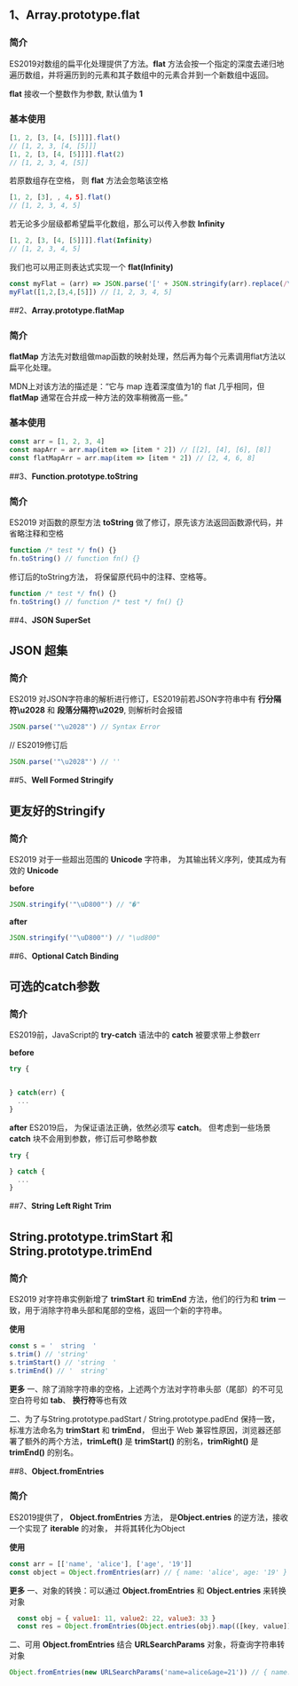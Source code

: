 ## 1、**Array.prototype.flat**
### 简介
ES2019对数组的扁平化处理提供了方法。**flat** 方法会按一个指定的深度去递归地遍历数组，并将遍历到的元素和其子数组中的元素合并到一个新数组中返回。


**flat** 接收一个整数作为参数, 默认值为 **1**
### 基本使用
```javascript
[1, 2, [3, [4, [5]]]].flat()
// [1, 2, 3, [4, [5]]]
[1, 2, [3, [4, [5]]]].flat(2)
// [1, 2, 3, 4, [5]]
```


若原数组存在空格， 则 **flat** 方法会忽略该空格
```javascript
[1, 2, [3], , 4，5].flat()
// [1, 2, 3, 4, 5]
```


若无论多少层级都希望扁平化数组，那么可以传入参数 **Infinity**
```javascript
[1, 2, [3, [4, [5]]]].flat(Infinity)
// [1, 2, 3, 4, 5]
```


我们也可以用正则表达式实现一个 **flat(Infinity)**
```javascript
const myFlat = (arr) => JSON.parse('[' + JSON.stringify(arr).replace(/\[|\]/g, '') + ']')
myFlat([1,2,[3,4,[5]]) // [1, 2, 3, 4, 5]
```


##2、**Array.prototype.flatMap**
### 简介
**flatMap** 方法先对数组做map函数的映射处理，然后再为每个元素调用flat方法以扁平化处理。


MDN上对该方法的描述是：“它与 map 连着深度值为1的 flat 几乎相同，但 **flatMap** 通常在合并成一种方法的效率稍微高一些。”


### 基本使用

```javascript
const arr = [1, 2, 3, 4]
const mapArr = arr.map(item => [item * 2]) // [[2], [4], [6], [8]]
const flatMapArr = arr.map(item => [item * 2]) // [2, 4, 6, 8]
```


##3、**Function.prototype.toString**
### 简介
ES2019 对函数的原型方法 **toString** 做了修订，原先该方法返回函数源代码，并省略注释和空格


```javascript
function /* test */ fn() {}
fn.toString() // function fn() {}
```


修订后的toString方法， 将保留原代码中的注释、空格等。
```javascript
function /* test */ fn() {}
fn.toString() // function /* test */ fn() {}
```


##4、**JSON SuperSet**
## JSON 超集
### 简介
ES2019 对JSON字符串的解析进行修订，ES2019前若JSON字符串中有 **行分隔符\u2028** 和 **段落分隔符\u2029**, 则解析时会报错
```javascript
JSON.parse('"\u2028"') // Syntax Error
```

// ES2019修订后
```javascript
JSON.parse('"\u2028"') // ''
```


##5、**Well Formed Stringify**
## 更友好的Stringify
### 简介
ES2019 对于一些超出范围的 **Unicode** 字符串， 为其输出转义序列，使其成为有效的 **Unicode**


**before**
```javascript
JSON.stringify('"\uD800"') // "�"
```

**after**
```javascript
JSON.stringify('"\uD800"') // "\ud800"
```


##6、**Optional Catch Binding**
## 可选的catch参数
### 简介
ES2019前，JavaScript的 **try-catch** 语法中的 **catch** 被要求带上参数err

**before**
```javascript
try {


} catch(err) {
  ...
}
```

**after**
ES2019后， 为保证语法正确，依然必须写 **catch**。 但考虑到一些场景 **catch** 块不会用到参数，修订后可参略参数
```javascript
try {

} catch {
  ...
}
```


##7、**String Left Right Trim**
## String.prototype.trimStart 和 String.prototype.trimEnd
### 简介
ES2019 对字符串实例新增了 **trimStart** 和 **trimEnd** 方法，他们的行为和 **trim** 一致，用于消除字符串头部和尾部的空格，返回一个新的字符串。


**使用**
```javascript
const s = '  string  '
s.trim() // 'string'
s.trimStart() // 'string  '
s.trimEnd() // '  string'
```


**更多**
一、除了消除字符串的空格，上述两个方法对字符串头部（尾部）的不可见空白符号如 **tab**、 **换行符**等也有效


二、为了与String.prototype.padStart / String.prototype.padEnd 保持一致， 标准方法命名为 **trimStart** 和 **trimEnd**， 但出于 Web 兼容性原因，浏览器还部署了额外的两个方法，**trimLeft()** 是 **trimStart()** 的别名，**trimRight()** 是 **trimEnd()** 的别名。


##8、**Object.fromEntries**
### 简介
ES2019提供了， **Object.fromEntries** 方法， 是**Object.entries** 的逆方法，接收一个实现了 **iterable** 的对象， 并将其转化为Object

**使用**
```javascript
const arr = [['name', 'alice'], ['age', '19']]
const object = Object.fromEntries(arr) // { name: 'alice', age: '19' }
```


**更多**
一、对象的转换：可以通过 **Object.fromEntries** 和 **Object.entries** 来转换对象
```javascript
  const obj = { value1: 11, value2: 22, value3: 33 }
  const res = Object.fromEntries(Object.entries(obj).map(([key, value]) => [key, value * 2])) // { value1: 22, value2: 44, value3: 66 }
```

二、可用 **Object.fromEntries** 结合 **URLSearchParams** 对象，将查询字符串转对象
```javascript
Object.fromEntries(new URLSearchParams('name=alice&age=21')) // { name: 'alice', age: '21' }
```
